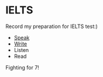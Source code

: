 # IELTS
Record my preparation for IELTS test:)
- [Speak](https://null1024-ws.github.io/IELTS/Speak.html)
- [Write](https://null1024-ws.github.io/IELTS/Write.html)
- Listen
- Read

Fighting for 7!